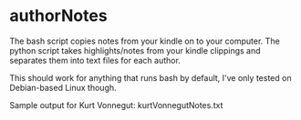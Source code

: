 # authorNotes
The bash script copies notes from your kindle on to your computer.
The python script takes highlights/notes from your kindle clippings and separates them into text files for each author.

This should work for anything that runs bash by default, I've only tested on Debian-based Linux though.

Sample output for Kurt Vonnegut: kurtVonnegutNotes.txt
